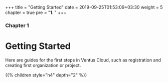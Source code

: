 +++
title = "Getting Started"
date = 2019-09-25T01:53:09+03:30
weight = 5
chapter = true
pre = "<b>1. </b>"
+++
### Chapter 1
# Getting Started
Here are guides for the first steps in Ventus Cloud, such as registration and creating first organization or project.

{{% children style="h4" depth="2" %}}